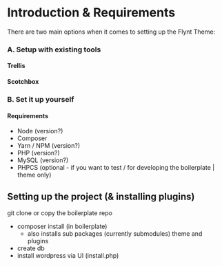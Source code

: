# Introduction & Requirements

There are two main options when it comes to setting up the Flynt Theme:

### A. Setup with existing tools
#### Trellis
#### Scotchbox

### B. Set it up yourself

#### Requirements
- Node (version?)
- Composer
- Yarn / NPM (version?)
- PHP (version?)
- MySQL (version?)
- PHPCS (optional - if you want to test / for developing the boilerplate | theme only)

## Setting up the project (& installing plugins)
git clone or copy the boilerplate repo
- composer install (in boilerplate)
  - also installs sub packages (currently submodules) theme and plugins
- create db
- install wordpress via UI (install.php)
